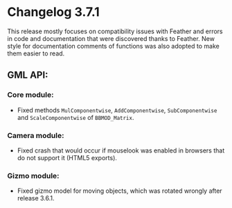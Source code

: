 # Changelog 3.7.1
This release mostly focuses on compatibility issues with Feather and errors in code and documentation that were discovered thanks to Feather. New style for documentation comments of functions was also adopted to make them easier to read.

## GML API:
### Core module:
* Fixed methods `MulComponentwise`, `AddComponentwise`, `SubComponentwise` and `ScaleComponentwise` of `BBMOD_Matrix`.

### Camera module:
* Fixed crash that would occur if mouselook was enabled in browsers that do not support it (HTML5 exports).

### Gizmo module:
* Fixed gizmo model for moving objects, which was rotated wrongly after release 3.6.1.
